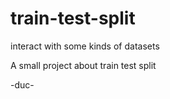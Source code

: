 # train-test-split
interact with some kinds of datasets

A small project about train test split 

-duc-
